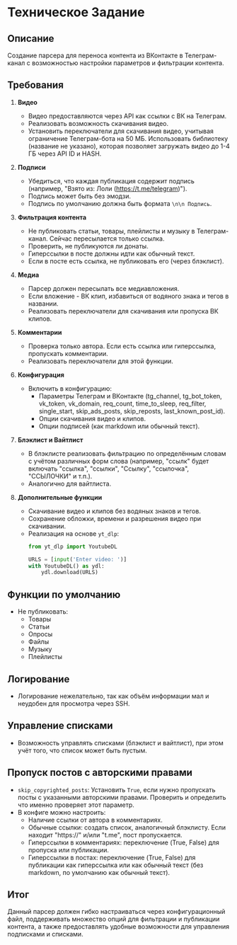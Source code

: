 # Техническое Задание

## Описание

Создание парсера для переноса контента из ВКонтакте в Телеграм-канал с возможностью настройки параметров и фильтрации контента.

## Требования

1. **Видео**
    - Видео предоставляются через API как ссылки с ВК на Телеграм.
    - Реализовать возможность скачивания видео.
    - Установить переключатели для скачивания видео, учитывая ограничение Телеграм-бота на 50 МБ. Использовать библиотеку (название не указано), которая позволяет загружать видео до 1-4 ГБ через API ID и HASH.

2. **Подписи**
    - Убедиться, что каждая публикация содержит подпись (например, "Взято из: Лоли (https://t.me/telegram)").
    - Подпись может быть без эмодзи.
    - Подпись по умолчанию должна быть формата `\n\n Подпись`.

3. **Фильтрация контента**
    - Не публиковать статьи, товары, плейлисты и музыку в Телеграм-канал. Сейчас пересылается только ссылка.
    - Проверить, не публикуются ли донаты.
    - Гиперссылки в посте должны идти как обычный текст.
    - Если в посте есть ссылка, не публиковать его (через блэклист).

4. **Медиа**
    - Парсер должен пересылать все медиавложения.
    - Если вложение - ВК клип, избавиться от водяного знака и тегов в названии.
    - Реализовать переключатели для скачивания или пропуска ВК клипов.

5. **Комментарии**
    - Проверка только автора. Если есть ссылка или гиперссылка, пропускать комментарии.
    - Реализовать переключатели для этой функции.

6. **Конфигурация**
    - Включить в конфигурацию:
        - Параметры Телеграм и ВКонтакте (tg_channel, tg_bot_token, vk_token, vk_domain, req_count, time_to_sleep, req_filter, single_start, skip_ads_posts, skip_reposts, last_known_post_id).
        - Опции скачивания видео и клипов.
        - Опции подписей (как markdown или обычный текст).

7. **Блэклист и Вайтлист**
    - В блэклисте реализовать фильтрацию по определённым словам с учётом различных форм слова (например, "ссылк" будет включать "ссылка", "ссылки", "Ссылку", "ссылочка", "ССЫЛОЧКИ" и т.п.).
    - Аналогично для вайтлиста.

8. **Дополнительные функции**
    - Скачивание видео и клипов без водяных знаков и тегов.
    - Сохранение обложки, времени и разрешения видео при скачивании.
    - Реализация на основе `yt_dlp`:
      ```python
      from yt_dlp import YoutubeDL

      URLS = [input('Enter video: ')]
      with YoutubeDL() as ydl:
          ydl.download(URLS)
      ```

## Функции по умолчанию

- Не публиковать:
    - Товары
    - Статьи
    - Опросы
    - Файлы
    - Музыку
    - Плейлисты

## Логирование

- Логирование нежелательно, так как объём информации мал и неудобен для просмотра через SSH.

## Управление списками

- Возможность управлять списками (блэклист и вайтлист), при этом учёт того, что список может быть пустым.

## Пропуск постов с авторскими правами

- `skip_copyrighted_posts`: Установить `True`, если нужно пропускать посты с указанными авторскими правами. Проверить и определить что именно проверяет этот параметр.
- В конфиге можно настроить:
    - Наличие ссылки от автора в комментариях.
    - Обычные ссылки: создать список, аналогичный блэклисту. Если находит "https://" и/или "t.me", пост пропускается.
    - Гиперссылки в комментариях: переключение (True, False) для пропуска или публикации.
    - Гиперссылки в постах: переключение (True, False) для публикации как гиперссылка или как обычный текст (без markdown, по умолчанию как обычный текст).

## Итог

Данный парсер должен гибко настраиваться через конфигурационный файл, поддерживать множество опций для фильтрации и публикации контента, а также предоставлять удобные возможности для управления подписками и списками.
